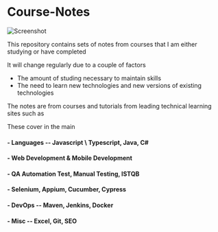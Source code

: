 # Course-Notes
![Screenshot](https://i.imgur.com/YCLAYAv.jpg)

This repository contains sets of notes from courses that I am either studying or have completed

It will change regularly due to a couple of factors
  - The amount of studing necessary to maintain skills
  - The need to learn new technologies and new versions of existing technologies
  
The notes are from courses and tutorials from leading technical learning sites such as

These cover in the main
  #### - Languages -- Javascript \ Typescript, Java, C#
  #### - Web Development & Mobile Development
  #### - QA Automation Test, Manual Testing, ISTQB
  #### - Selenium, Appium, Cucumber, Cypress
  #### - DevOps -- Maven, Jenkins, Docker
  #### - Misc -- Excel, Git, SEO

